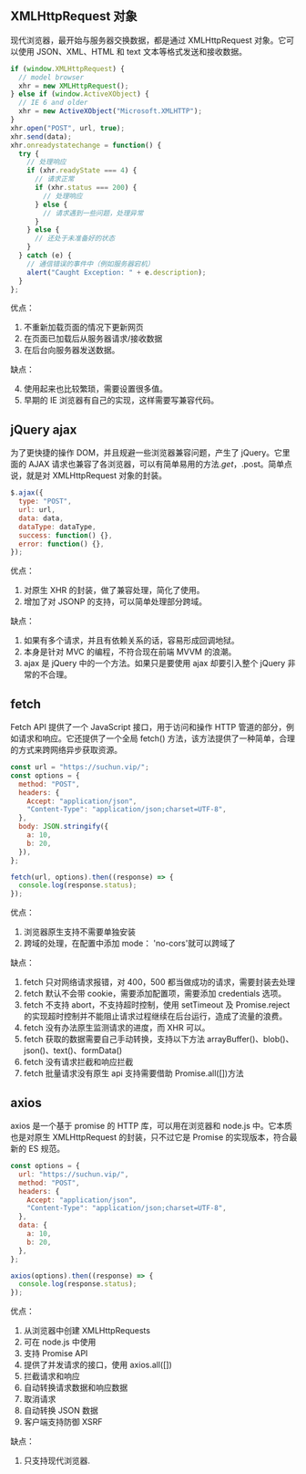 ## XMLHttpRequest 对象

现代浏览器，最开始与服务器交换数据，都是通过 XMLHttpRequest 对象。它可以使用 JSON、XML、HTML 和 text 文本等格式发送和接收数据。

```js
if (window.XMLHttpRequest) {
  // model browser
  xhr = new XMLHttpRequest();
} else if (window.ActiveXObject) {
  // IE 6 and older
  xhr = new ActiveXObject("Microsoft.XMLHTTP");
}
xhr.open("POST", url, true);
xhr.send(data);
xhr.onreadystatechange = function() {
  try {
    // 处理响应
    if (xhr.readyState === 4) {
      // 请求正常
      if (xhr.status === 200) {
        // 处理响应
      } else {
        // 请求遇到一些问题，处理异常
      }
    } else {
      // 还处于未准备好的状态
    }
  } catch (e) {
    // 通信错误的事件中（例如服务器宕机）
    alert("Caught Exception: " + e.description);
  }
};
```

优点：

1. 不重新加载页面的情况下更新网页
2. 在页面已加载后从服务器请求/接收数据
3. 在后台向服务器发送数据。

缺点：

4. 使用起来也比较繁琐，需要设置很多值。
5. 早期的 IE 浏览器有自己的实现，这样需要写兼容代码。

## jQuery ajax

为了更快捷的操作 DOM，并且规避一些浏览器兼容问题，产生了 jQuery。它里面的 AJAX 请求也兼容了各浏览器，可以有简单易用的方法$.get，$.post。简单点说，就是对 XMLHttpRequest 对象的封装。

```js
$.ajax({
  type: "POST",
  url: url,
  data: data,
  dataType: dataType,
  success: function() {},
  error: function() {},
});
```

优点：

1. 对原生 XHR 的封装，做了兼容处理，简化了使用。
2. 增加了对 JSONP 的支持，可以简单处理部分跨域。

缺点：

1. 如果有多个请求，并且有依赖关系的话，容易形成回调地狱。
2. 本身是针对 MVC 的编程，不符合现在前端 MVVM 的浪潮。
3. ajax 是 jQuery 中的一个方法。如果只是要使用 ajax 却要引入整个 jQuery 非常的不合理。

## fetch

Fetch API 提供了一个 JavaScript 接口，用于访问和操作 HTTP 管道的部分，例如请求和响应。它还提供了一个全局 fetch() 方法，该方法提供了一种简单，合理的方式来跨网络异步获取资源。

```js
const url = "https://suchun.vip/";
const options = {
  method: "POST",
  headers: {
    Accept: "application/json",
    "Content-Type": "application/json;charset=UTF-8",
  },
  body: JSON.stringify({
    a: 10,
    b: 20,
  }),
};

fetch(url, options).then((response) => {
  console.log(response.status);
});
```

优点：

1. 浏览器原生支持不需要单独安装
2. 跨域的处理，在配置中添加 mode： 'no-cors'就可以跨域了

缺点：

1. fetch 只对网络请求报错，对 400，500 都当做成功的请求，需要封装去处理
2. fetch 默认不会带 cookie，需要添加配置项，需要添加 credentials 选项。
3. fetch 不支持 abort，不支持超时控制，使用 setTimeout 及 Promise.reject 的实现超时控制并不能阻止请求过程继续在后台运行，造成了流量的浪费。
4. fetch 没有办法原生监测请求的进度，而 XHR 可以。
5. fetch 获取的数据需要自己手动转换，支持以下方法 arrayBuffer()、blob()、json()、text()、formData()
6. fetch 没有请求拦截和响应拦截
7. fetch 批量请求没有原生 api 支持需要借助 Promise.all([])方法

## axios

axios 是一个基于 promise 的 HTTP 库，可以用在浏览器和 node.js 中。它本质也是对原生 XMLHttpRequest 的封装，只不过它是 Promise 的实现版本，符合最新的 ES 规范。

```js
const options = {
  url: "https://suchun.vip/",
  method: "POST",
  headers: {
    Accept: "application/json",
    "Content-Type": "application/json;charset=UTF-8",
  },
  data: {
    a: 10,
    b: 20,
  },
};

axios(options).then((response) => {
  console.log(response.status);
});
```

优点：

1. 从浏览器中创建 XMLHttpRequests
2. 可在 node.js 中使用
3. 支持 Promise API
4. 提供了并发请求的接口，使用 axios.all([])
5. 拦截请求和响应
6. 自动转换请求数据和响应数据
7. 取消请求
8. 自动转换 JSON 数据
9. 客户端支持防御 XSRF

缺点：

1. 只支持现代浏览器.
